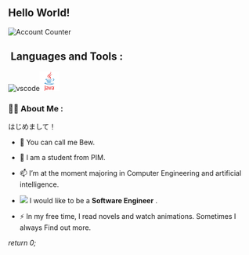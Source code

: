 ## Hello World! 

<p align="left">
<img src="https://komarev.com/ghpvc/?username=PhunkasemD&style=flat-square&color=blue" alt="Account Counter"/>

<h2> &nbsp;Languages and Tools : </h2>
<p align="left">
<div>
  <img src="https://cdn.jsdelivr.net/gh/devicons/devicon/icons/vscode/vscode-original.svg" alt="vscode" width="45" height="45"/><img 
  <img src="https://github.com/devicons/devicon/blob/master/icons/java/java-original-wordmark.svg" title="Java" alt="Java" width="40" height="40"/>&nbsp;
  
### :woman_technologist: About Me :

はじめまして！

- :telescope: You can call me Bew.

- :seedling: I am a student from PIM.
  
- :mailbox: I’m at the moment majoring in Computer Engineering and artificial intelligence.

- <img src="https://media.giphy.com/media/WUlplcMpOCEmTGBtBW/giphy.gif" width="30"> I would like to be a **Software Engineer** .

- :zap: In my free time, I read novels and watch animations. Sometimes I always Find out more.

 *return 0;*

